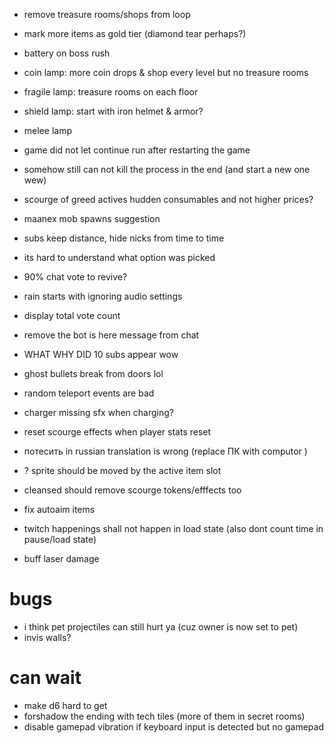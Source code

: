 * remove treasure rooms/shops from loop
* mark more items as gold tier (diamond tear perhaps?)
* battery on boss rush
* coin lamp: more coin drops & shop every level but no treasure rooms
* fragile lamp: treasure rooms on each floor
* shield lamp: start with iron helmet & armor?
* melee lamp
* game did not let continue run after restarting the game
* somehow still can not kill the process in the end (and start a new one wew)
* scourge of greed actives hudden consumables and not higher prices?

* maanex mob spawns suggestion
* subs keep distance, hide nicks from time to time
* its hard to understand what option was picked
* 90% chat vote to revive?
* rain starts with ignoring audio settings
* display total vote count
* remove the bot is here message from chat
* WHAT WHY DID 10 subs appear wow
* ghost bullets break from doors lol
* random teleport events are bad
* charger missing sfx when charging?
* reset scourge effects when player stats reset
* потесить in russian translation is wrong (replace ПК with computor )
* ? sprite should be moved by the active item slot
* cleansed should remove scourge tokens/efffects too
* fix autoaim items
* twitch happenings shall not happen in load state (also dont count time in pause/load state)
* buff laser damage

# bugs
* i think pet projectiles can still hurt ya (cuz owner is now set to pet)
* invis walls?

# can wait
 * make d6 hard to get
 * forshadow the ending with tech tiles (more of them in secret rooms)
 * disable gamepad vibration if keyboard input is detected but no gamepad
